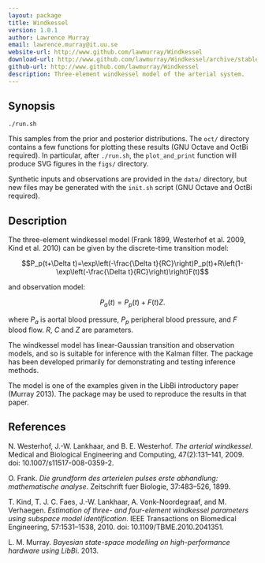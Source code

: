```yaml
---
layout: package
title: Windkessel
version: 1.0.1
author: Lawrence Murray
email: lawrence.murray@it.uu.se
website-url: http://www.github.com/lawmurray/Windkessel
download-url: http://www.github.com/lawmurray/Windkessel/archive/stable.tar.gz
github-url: http://www.github.com/lawmurray/Windkessel
description: Three-element windkessel model of the arterial system.
---
```


Synopsis
--------

    ./run.sh

This samples from the prior and posterior distributions. The `oct/` directory
contains a few functions for plotting these results (GNU Octave and OctBi
required). In particular, after `./run.sh`, the `plot_and_print` function will
produce SVG figures in the `figs/` directory.

Synthetic inputs and observations are provided in the `data/` directory, but
new files may be generated with the `init.sh` script (GNU Octave and OctBi
required).

Description
-----------

The three-element windkessel model (Frank 1899, Westerhof et al. 2009, Kind et
al. 2010) can be given by the discrete-time transition model:

$$P_p(t+\Delta t)=\exp\left(-\frac{\Delta
t}{RC}\right)P_p(t)+R\left(1-\exp\left(-\frac{\Delta
t}{RC}\right)\right)F(t)$$

and observation model:

$$P_a(t)=P_p(t)+F(t)Z.$$

where $P_a$ is aortal blood pressure, $P_p$ peripheral blood pressure, and
$F$ blood flow. $R$, $C$ and $Z$ are parameters.

The windkessel model has linear-Gaussian transition and observation models,
and so is suitable for inference with the Kalman filter. The package has been
developed primarily for demonstrating and testing inference methods.

The model is one of the examples given in the LibBi introductory paper
(Murray 2013). The package may be used to reproduce the results in that paper.

References
----------

N. Westerhof, J.-W. Lankhaar, and B. E. Westerhof. *The arterial
windkessel*. Medical and Biological Engineering and Computing, 47(2):131–141,
2009. doi: 10.1007/s11517-008-0359-2.

O. Frank. *Die grundform des arterielen pulses erste abhandlung: mathematische
analyse*. Zeitschrift fuer Biologie, 37:483–526, 1899.

T. Kind, T. J. C. Faes, J.-W. Lankhaar, A. Vonk-Noordegraaf, and
M. Verhaegen. *Estimation of three- and four-element windkessel parameters
using subspace model identification*. IEEE Transactions on Biomedical
Engineering, 57:1531–1538, 2010. doi: 10.1109/TBME.2010.2041351.

L. M. Murray. *Bayesian state-space modelling on high-performance hardware
using LibBi*. 2013.
